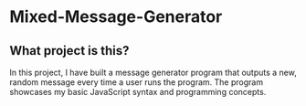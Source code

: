# Mixed-Message-Generator

## What project is this?

In this project, I have built a message generator program that outputs a new, random message every time a user runs the program. The program showcases my basic JavaScript syntax and programming concepts.

